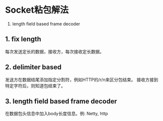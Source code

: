 # Socket粘包解法

1. length field based frame decoder

## 1. fix length

每次发送定长的数据，接收方，每次接收定长数据。

## 2. delimiter based

发送方在数据结尾添加指定分割符，例如HTTP的/r/n来区分包结束。 接收方接到特定字符后，则知道包结束了。

## 3. length field based frame decoder

在数据包头信息中加入body长度信息。例: Netty, http